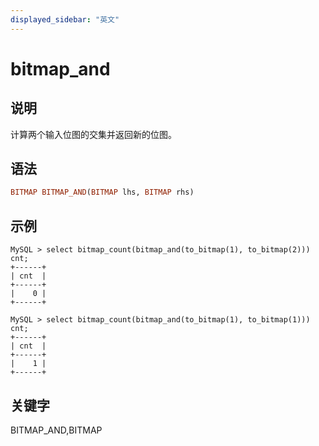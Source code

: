 ```yaml
---
displayed_sidebar: "英文"
---
```


# bitmap_and

## 说明

计算两个输入位图的交集并返回新的位图。

## 语法

```Haskell
BITMAP BITMAP_AND(BITMAP lhs, BITMAP rhs)
```

## 示例

```plain text
MySQL > select bitmap_count(bitmap_and(to_bitmap(1), to_bitmap(2))) cnt;
+------+
| cnt  |
+------+
|    0 |
+------+

MySQL > select bitmap_count(bitmap_and(to_bitmap(1), to_bitmap(1))) cnt;
+------+
| cnt  |
+------+
|    1 |
+------+
```

## 关键字

BITMAP_AND,BITMAP